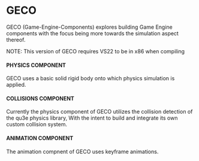# GECO 

GECO (Game-Engine-Components) explores building Game Engine components with the focus being more towards the simulation aspect thereof.

NOTE: This version of GECO requires VS22 to be in x86 when compiling

#### PHYSICS COMPONENT ####

GECO uses a basic solid rigid body onto which physics simulation is applied.




#### COLLISIONS COMPONENT ####

Currently the physics component of GECO utilizes the collision detection of the qu3e physics library, With the intent to build and integrate its own custom collision system.




#### ANIMATION COMPONENT ####

The animation compnent of GECO uses keyframe animations.



